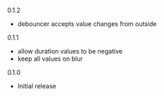 0.1.2
- debouncer accepts value changes from outside

0.1.1
- allow duration values to be negative
- keep all values on blur

0.1.0
- Initial release

